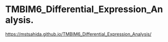 # TMBIM6_Differential_Expression_Analysis.
https://mstsahida.github.io/TMBIM6_Differential_Expression_Analysis/

